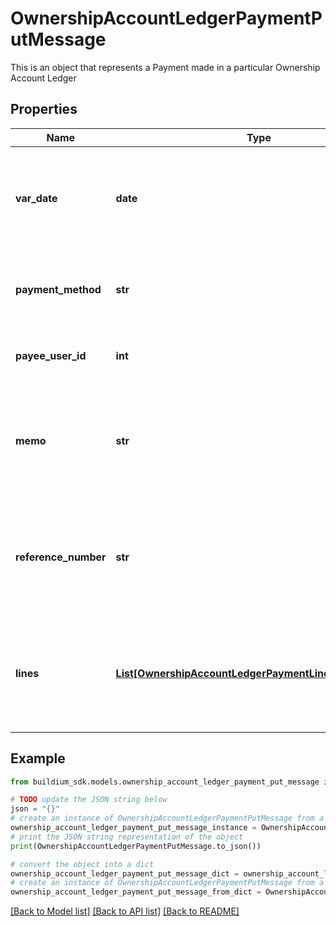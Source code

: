 # OwnershipAccountLedgerPaymentPutMessage

This is an object that represents a Payment made in a particular Ownership Account Ledger

## Properties

Name | Type | Description | Notes
------------ | ------------- | ------------- | -------------
**var_date** | **date** | The date of the transaction. The date must be formatted as YYYY-MM-DD. | 
**payment_method** | **str** | The payment method used for the transaction. | 
**payee_user_id** | **int** | The payee&#39;s user unique identifier. | [optional] 
**memo** | **str** | A brief note describing the reason for the payment. The value cannot exceed 65 characters. | [optional] 
**reference_number** | **str** | The reference Number of the transaction. The value cannot exceed 30 characters. | [optional] 
**lines** | [**List[OwnershipAccountLedgerPaymentLineSaveMessage]**](OwnershipAccountLedgerPaymentLineSaveMessage.md) | A collection of line items included in the payment. At least one line item is required. | 

## Example

```python
from buildium_sdk.models.ownership_account_ledger_payment_put_message import OwnershipAccountLedgerPaymentPutMessage

# TODO update the JSON string below
json = "{}"
# create an instance of OwnershipAccountLedgerPaymentPutMessage from a JSON string
ownership_account_ledger_payment_put_message_instance = OwnershipAccountLedgerPaymentPutMessage.from_json(json)
# print the JSON string representation of the object
print(OwnershipAccountLedgerPaymentPutMessage.to_json())

# convert the object into a dict
ownership_account_ledger_payment_put_message_dict = ownership_account_ledger_payment_put_message_instance.to_dict()
# create an instance of OwnershipAccountLedgerPaymentPutMessage from a dict
ownership_account_ledger_payment_put_message_from_dict = OwnershipAccountLedgerPaymentPutMessage.from_dict(ownership_account_ledger_payment_put_message_dict)
```
[[Back to Model list]](../README.md#documentation-for-models) [[Back to API list]](../README.md#documentation-for-api-endpoints) [[Back to README]](../README.md)


